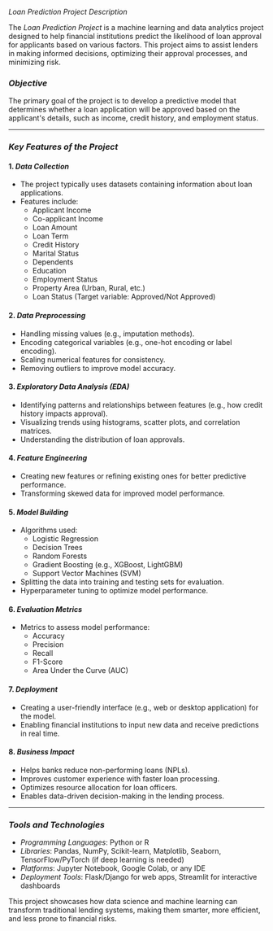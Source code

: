 *Loan Prediction Project Description*  

The *Loan Prediction Project* is a machine learning and data analytics project designed to help financial institutions predict the likelihood of loan approval for applicants based on various factors. This project aims to assist lenders in making informed decisions, optimizing their approval processes, and minimizing risk.

### *Objective*  
The primary goal of the project is to develop a predictive model that determines whether a loan application will be approved based on the applicant's details, such as income, credit history, and employment status.

---

### *Key Features of the Project*

#### 1. *Data Collection*
   - The project typically uses datasets containing information about loan applications.
   - Features include:
     - Applicant Income
     - Co-applicant Income
     - Loan Amount
     - Loan Term
     - Credit History
     - Marital Status
     - Dependents
     - Education
     - Employment Status
     - Property Area (Urban, Rural, etc.)
     - Loan Status (Target variable: Approved/Not Approved)

#### 2. *Data Preprocessing*
   - Handling missing values (e.g., imputation methods).
   - Encoding categorical variables (e.g., one-hot encoding or label encoding).
   - Scaling numerical features for consistency.
   - Removing outliers to improve model accuracy.

#### 3. *Exploratory Data Analysis (EDA)*
   - Identifying patterns and relationships between features (e.g., how credit history impacts approval).
   - Visualizing trends using histograms, scatter plots, and correlation matrices.
   - Understanding the distribution of loan approvals.

#### 4. *Feature Engineering*
   - Creating new features or refining existing ones for better predictive performance.
   - Transforming skewed data for improved model performance.

#### 5. *Model Building*
   - Algorithms used:
     - Logistic Regression
     - Decision Trees
     - Random Forests
     - Gradient Boosting (e.g., XGBoost, LightGBM)
     - Support Vector Machines (SVM)
   - Splitting the data into training and testing sets for evaluation.
   - Hyperparameter tuning to optimize model performance.

#### 6. *Evaluation Metrics*
   - Metrics to assess model performance:
     - Accuracy
     - Precision
     - Recall
     - F1-Score
     - Area Under the Curve (AUC)

#### 7. *Deployment*
   - Creating a user-friendly interface (e.g., web or desktop application) for the model.
   - Enabling financial institutions to input new data and receive predictions in real time.

#### 8. *Business Impact*
   - Helps banks reduce non-performing loans (NPLs).
   - Improves customer experience with faster loan processing.
   - Optimizes resource allocation for loan officers.
   - Enables data-driven decision-making in the lending process.

---

### *Tools and Technologies*
- *Programming Languages*: Python or R
- *Libraries*: Pandas, NumPy, Scikit-learn, Matplotlib, Seaborn, TensorFlow/PyTorch (if deep learning is needed)
- *Platforms*: Jupyter Notebook, Google Colab, or any IDE
- *Deployment Tools*: Flask/Django for web apps, Streamlit for interactive dashboards

This project showcases how data science and machine learning can transform traditional lending systems, making them smarter, more efficient, and less prone to financial risks.
